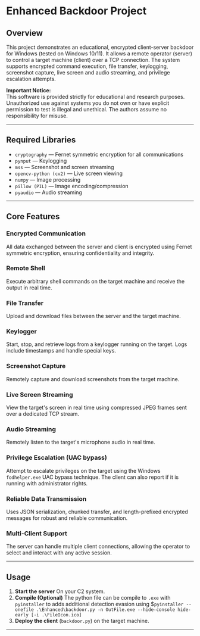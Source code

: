 # Enhanced Backdoor Project

## Overview

This project demonstrates an educational, encrypted client-server backdoor for Windows (tested on Windows 10/11). It allows a remote operator (server) to control a target machine (client) over a TCP connection. The system supports encrypted command execution, file transfer, keylogging, screenshot capture, live screen and audio streaming, and privilege escalation attempts.

**Important Notice:**  
This software is provided strictly for educational and research purposes. Unauthorized use against systems you do not own or have explicit permission to test is illegal and unethical. The authors assume no responsibility for misuse.

---

## Required Libraries

- `cryptography` — Fernet symmetric encryption for all communications
- `pynput` — Keylogging
- `mss` — Screenshot and screen streaming
- `opencv-python (cv2)` — Live screen viewing
- `numpy` — Image processing
- `pillow (PIL)` — Image encoding/compression
- `pyaudio` — Audio streaming

---

## Core Features

### Encrypted Communication

All data exchanged between the server and client is encrypted using Fernet symmetric encryption, ensuring confidentiality and integrity.

### Remote Shell

Execute arbitrary shell commands on the target machine and receive the output in real time.

### File Transfer

Upload and download files between the server and the target machine.

### Keylogger

Start, stop, and retrieve logs from a keylogger running on the target. Logs include timestamps and handle special keys.

### Screenshot Capture

Remotely capture and download screenshots from the target machine.

### Live Screen Streaming

View the target's screen in real time using compressed JPEG frames sent over a dedicated TCP stream.

### Audio Streaming

Remotely listen to the target's microphone audio in real time.

### Privilege Escalation (UAC bypass)

Attempt to escalate privileges on the target using the Windows `fodhelper.exe` UAC bypass technique. The client can also report if it is running with administrator rights.

### Reliable Data Transmission

Uses JSON serialization, chunked transfer, and length-prefixed encrypted messages for robust and reliable communication.

### Multi-Client Support

The server can handle multiple client connections, allowing the operator to select and interact with any active session.

---

## Usage

1. **Start the server** On your C2 system.
2. **Compile (Optional)** The python file can be compile to `.exe` with `pyinstaller` to adds additional detection evasion using $`pyinstaller --onefile .\Enhanced\backdoor.py -n OutFile.exe --hide-console hide-early [-i .\FileIcon.ico]`
3. **Deploy the client** (`backdoor.py`) on the target machine.

---
